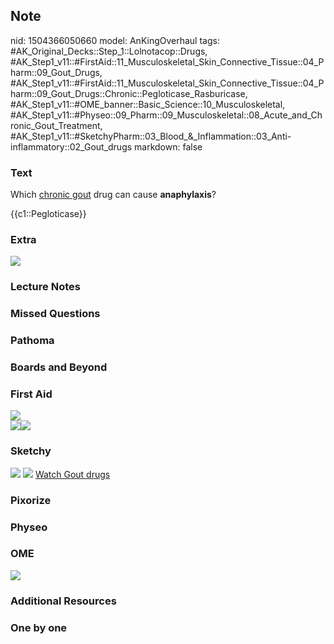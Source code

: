 ## Note
nid: 1504366050660
model: AnKingOverhaul
tags: #AK_Original_Decks::Step_1::Lolnotacop::Drugs, #AK_Step1_v11::#FirstAid::11_Musculoskeletal_Skin_Connective_Tissue::04_Pharm::09_Gout_Drugs, #AK_Step1_v11::#FirstAid::11_Musculoskeletal_Skin_Connective_Tissue::04_Pharm::09_Gout_Drugs::Chronic::Pegloticase_Rasburicase, #AK_Step1_v11::#OME_banner::Basic_Science::10_Musculoskeletal, #AK_Step1_v11::#Physeo::09_Pharm::09_Musculoskeletal::08_Acute_and_Chronic_Gout_Treatment, #AK_Step1_v11::#SketchyPharm::03_Blood_&_Inflammation::03_Anti-inflammatory::02_Gout_drugs
markdown: false

### Text
Which <u>chronic gout</u> drug can cause <b>anaphylaxis</b>?
<div>
  {{c1::Pegloticase}}
</div>

### Extra
<img src="paste-11252814315966.jpg">

### Lecture Notes


### Missed Questions


### Pathoma


### Boards and Beyond


### First Aid
<div><img src="paste-121358595915779.jpg"></div>
<div><img src="paste-113215337922563.jpg"><img src=
"paste-123982820933635.jpg"></div>

### Sketchy
<img src="paste-583518551801857.jpg"> <img src=
"Screen%20Shot%202020-01-28%20at%206.45.13%20PM.png"> <a href=
"https://dashboard.sketchy.com/study/medical/courses/medical-pharmacology/units/medical-pharmacology-blood-inflammation/videos/medical-pharmacology-blood-and-inflammation-anti-inflammatory-gout-drugs?utm_source=anki&utm_medium=partnership&utm_campaign=february_update&utm_content=medical">
Watch Gout drugs</a>

### Pixorize


### Physeo


### OME
<div class="ome-widget">
  <a href=
  "https://onlinemeded.org/spa/musculoskeletal?ref=anki"><img src=
  "_OME_AnkiFlashcards_Topic_6.png"></a>
</div>

### Additional Resources


### One by one

